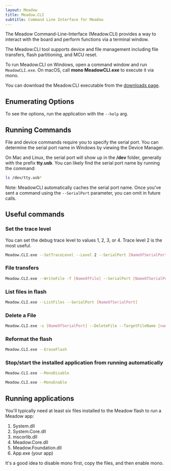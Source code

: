 ```yaml
---
layout: Meadow
title: Meadow.CLI
subtitle: Command Line Interface for Meadow
---
```


The Meadow Command-Line-Interface (Meadow.CLI) provides a way to interact with the board and perform functions via a terminal window.

The Meadow.CLI tool supports device and file management including file transfers, flash partitioning, and MCU reset.

To run Meadow.CLI on Windows, open a command window and run `MeadowCLI.exe`. On macOS, call **mono MeadowCLI.exe** to execute it via mono.

You can download the Meadow.CLI executable from the [downloads page](/Meadow/Getting_Started/Downloads/). 


## Enumerating Options

To see the options, run the application with the `--help` arg.

## Running Commands 

File and device commands require you to specify the serial port. You can determine the serial port name in Windows by viewing the Device Manager.

On Mac and Linux, the serial port will show up in the **/dev** folder, generally with the prefix **tty.usb**. You can likely find the serial port name by running the command:

```bash
ls /dev/tty.usb*
```

Note: MeadowCLI automatically caches the serial port name. Once you've sent a command using the `--SerialPort` parameter, you can omit in future calls.

## Useful commands

### Set the trace level

You can set the debug trace level to values 1, 2, 3, or 4. Trace level 2 is the most useful.

```bash
Meadow.CLI.exe --SetTraceLevel --Level 2 --SerialPort [NameOfSerialPort]
```

### File transfers

```bash
Meadow.CLI.exe --WriteFile -f [NameOfFile] --SerialPort [NameOfSerialPort]
```

### List files in flash

```bash
Meadow.CLI.exe --ListFiles --SerialPort [NameOfSerialPort]
```

### Delete a File

```bash
Meadow.CLI.exe -s [NameOfSerialPort] --DeleteFile --TargetFileName [nameOfFile]
```

### Reformat the flash

```bash
Meadow.CLI.exe --EraseFlash
```

### Stop/start the installed application from running automatically

```bash
Meadow.CLI.exe --MonoDisable
```

```bash
Meadow.CLI.exe --MonoEnable
```

## Running applications 

You'll typically need at least six files installed to the Meadow flash to run a Meadow app:
1. System.dll
2. System.Core.dll
3. mscorlib.dll
4. Meadow.Core.dll
5. Meadow.Foundation.dll
6. App.exe (your app)

It's a good idea to disable mono first, copy the files, and then enable mono.
